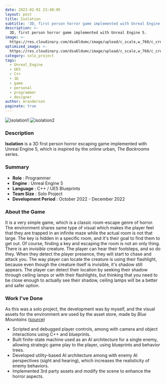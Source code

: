 ```yaml
---
date: 2023-02-01 23:48:05
layout: post
title: Isolation
subtitle: '3D, first person horror game implemented with Unreal Engine 5.'
description: >-
  3D, first person horror game implemented with Unreal Engine 5.
image: >-
  https://res.cloudinary.com/dsu6ldumc/image/upload/c_scale,w_760/c_crop,h_399,w_760/v1681355454/Project/Isolation/portfoliogif2_ymgawf.gif
optimized_image: >-
  https://res.cloudinary.com/dsu6ldumc/image/upload/c_scale,w_760/c_crop,h_399,w_760/v1681355454/Project/Isolation/portfoliogif2_ymgawf.gif
category: solo_project
tags:
  - Unreal_Engine
  - UE5
  - C++
  - 3D
  - game
  - personal
  - programmer
  - designer
author: mranderson
paginate: true
---
```


![isolation1](https://res.cloudinary.com/dsu6ldumc/image/upload/v1681355563/Project/Isolation/EUNJINHONG_P2_2023-04-12_%EC%98%A4%ED%9B%84_8_12_13_mbpixx.png)
![isolation2](https://res.cloudinary.com/dsu6ldumc/image/upload/v1681355161/Project/Isolation/EUNJINHONG_P2_2023-04-12_%EC%98%A4%ED%9B%84_8_05_04_nzfrn6.png)


### Description
**Isolation** is a 3D first person horror escaping game implemented with Unreal Engine 5, which is inspired by the online urban, *The Backrooms* series.

### Summary
* **Role** :  Programmer
* **Engine** : Unreal Engine 5
* **Language** : C++ / UE5 Blueprints
* **Team Size** : Solo Project
* **Development Period** : October 2022 - December 2022 


### About the Game
It is a very simple game, which is a classic room-escape genre of horror. The environment shares same type of visual which makes the player feel that they are trapped in an infinite maze while the actual room is not that large. The key is hidden in a specific room, and it's their goal to find them to get out.
Of course, finding a key and escaping the room is not an only thing. There is an *invisible* creature. The player can hear their footsteps, and so do they. When they detect the player presence, they will start to chase and attack you. The way player can locate the creature is using their flashlight, because even though the creature itself is invisible, it's shadow still appears. The player can detect their location by seeking their shadow through ceiling lamps or with their flashlights, but thinking that you need to be close enough to actually see their shadow, ceiling lamps will be a better and safer option.


### Work I've Done
As this was a solo project, the development was by myself, and the visual assets for the environment are used by the asset store, made by *Blue Mountains* ([source](https://www.unrealengine.com/marketplace/ko/product/camcorder-the-backrooms))
* Scripted and debugged player controls, among with camera and object interactions using C++ and blueprints.
* Built finite-state machine used as an AI architecture for a single enemy, allowing strategic game play to the player, using blueprints and behavior trees.
* Developed utility-based AI architecture among with enemy AI perspectives (sight and hearing), which increases the realisticity of enemy behaviors.
* Implemented 3rd party assets and modify the scene to enhance the horror aspects.
